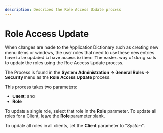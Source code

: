 ```yaml
---
description: Describes the Role Access Update process
---
```


# Role Access Update

When changes are made to the Application Dictionary such as creating new menu items or windows, the user roles that need to use these new entries have to be updated to have access to them.  The easiest way of doing so is to update the roles using the Role Access Update process.

The Process is found in the **System Administration -&gt; General Rules -&gt; Security** menu as the **Role Access Update** process.

This process takes two parameters:

* **Client**; and
* **Role**

To update a single role, select that role in the **Role** parameter.  To update all roles for a Client, leave the **Role** parameter blank. 

To update all roles in all clients, set the **Client** parameter to "_System_".  





